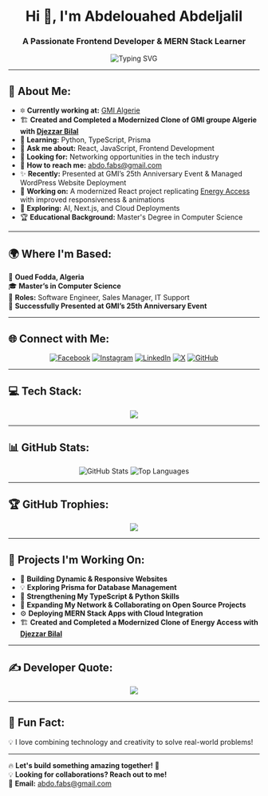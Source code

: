 <h1 align="center">Hi 👋, I'm Abdelouahed Abdeljalil</h1>
<h3 align="center">A Passionate Frontend Developer & MERN Stack Learner</h3>

<p align="center">
  <img src="https://readme-typing-svg.herokuapp.com?font=Fira+Code&weight=600&size=22&pause=1000&color=0CF74F&center=true&vCenter=true&width=700&lines=Frontend+Developer+|+MERN+Stack+Enthusiast;Passionate+about+Building+Scalable+Web+Apps;Open+to+Collaboration+%26+Networking" alt="Typing SVG" />
</p>

---

## 🚀 About Me:
- 🔯 **Currently working at:** [GMI Algerie](https://gmi-groupe.com/)
- 🏗 **Created and Completed a Modernized Clone of GMI groupe Algerie with [Djezzar Bilal](https://github.com/DjezzarBilal)**
- 🌱 **Learning:** Python, TypeScript, Prisma
- 💬 **Ask me about:** React, JavaScript, Frontend Development
- 🤝 **Looking for:** Networking opportunities in the tech industry
- 📩 **How to reach me:** abdo.fabs@gmail.com
- ✨ **Recently:** Presented at GMI’s 25th Anniversary Event & Managed WordPress Website Deployment
- 🌟 **Working on:** A modernized React project replicating [Energy Access](https://www.energy-access.fr/) with improved responsiveness & animations
- 🚀 **Exploring:** AI, Next.js, and Cloud Deployments
- 🏆 **Educational Background:** Master's Degree in Computer Science

---

## 🌍 Where I'm Based:
📍 **Oued Fodda, Algeria**  
🎓 **Master’s in Computer Science**  
🏢 **Roles:** Software Engineer, Sales Manager, IT Support  
🎤 **Successfully Presented at GMI’s 25th Anniversary Event**  

---

## 🌐 Connect with Me:
<p align="center">
  <a href="https://facebook.com/profile.php?id=100069856617270" target="_blank"><img src="https://img.shields.io/badge/Facebook-%231877F2.svg?style=for-the-badge&logo=facebook&logoColor=white" alt="Facebook"></a>
  <a href="https://instagram.com/abdeljalilabdelouahed" target="_blank"><img src="https://img.shields.io/badge/Instagram-%23E4405F.svg?style=for-the-badge&logo=instagram&logoColor=white" alt="Instagram"></a>
  <a href="https://linkedin.com/in/abdelouahed-abdeldjalil-a133a919a" target="_blank"><img src="https://img.shields.io/badge/LinkedIn-%230077B5.svg?style=for-the-badge&logo=linkedin&logoColor=white" alt="LinkedIn"></a>
  <a href="https://x.com/@fabscanon" target="_blank"><img src="https://img.shields.io/badge/X-%23121011.svg?style=for-the-badge&logo=x&logoColor=white" alt="X"></a>
  <a href="https://github.com/DjezzarBilal" target="_blank"><img src="https://img.shields.io/badge/GitHub-%23121011.svg?style=for-the-badge&logo=github&logoColor=white" alt="GitHub"></a>
</p>

---

## 💻 Tech Stack:
<p align="center">
  <img src="https://skillicons.dev/icons?i=html,css,js,ts,react,nextjs,nodejs,express,mongodb,mysql,php,firebase,redux,tailwind,sass,bootstrap,vercel,git,github,canva,py" />
</p>

---

## 📊 GitHub Stats:
<p align="center">
  <img src="https://github-readme-stats.vercel.app/api?username=abdeldjalilAA&theme=radical&hide_border=false&include_all_commits=true&count_private=true" alt="GitHub Stats" />
  <img src="https://github-readme-stats.vercel.app/api/top-langs/?username=abdeldjalilAA&theme=radical&hide_border=false&layout=compact" alt="Top Languages" />
</p>

---

## 🏆 GitHub Trophies:
<p align="center">
  <img src="https://github-profile-trophy.vercel.app/?username=abdeldjalilAA&theme=radical&no-frame=true&margin-w=4" />
</p>

---

## 🎯 Projects I'm Working On:
- 🚀 **Building Dynamic & Responsive Websites**
- 💡 **Exploring Prisma for Database Management**
- 📌 **Strengthening My TypeScript & Python Skills**
- 💍 **Expanding My Network & Collaborating on Open Source Projects**
- ⚙️ **Deploying MERN Stack Apps with Cloud Integration**
- 🏗 **Created and Completed a Modernized Clone of Energy Access with [Djezzar Bilal](https://github.com/DjezzarBilal)**

---

## ✍️ Developer Quote:
<p align="center">
  <img src="https://quotes-github-readme.vercel.app/api?type=horizontal&theme=radical" />
</p>

---

## 🚀 Fun Fact:
💡 I love combining technology and creativity to solve real-world problems!  

<p align="center">

</p>

---

🔥 **Let's build something amazing together!** 🚀  
💡 **Looking for collaborations? Reach out to me!**  
📨 **Email:** abdo.fabs@gmail.com
